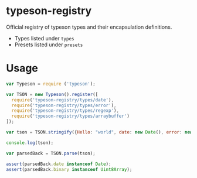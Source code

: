 # typeson-registry
Official registry of typeson types and their encapsulation definitions.

* Types listed under `types`
* Presets listed under `presets`

# Usage

```js
var Typeson = require ('typeson');

var TSON = new Typeson().register([
  require('typeson-registry/types/date'),
  require('typeson-registry/types/error'),
  require('typeson-registry/types/regexp'),
  require('typeson-registry/types/arraybuffer')
]);

var tson = TSON.stringify({Hello: "world", date: new Date(), error: new Error(), regexp: /foo/ig, binary: new Uint8Array(512)});

console.log(tson);

var parsedBack = TSON.parse(tson);

assert(parsedBack.date instanceof Date);
assert(parsedBack.binary instanceof Uint8Array);

```
